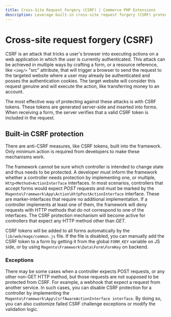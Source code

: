 ```yaml
---
title: Cross-Site Request Forgery (CSRF) | Commerce PHP Extensions
description: Leverage built-in cross-site request forgery (CSRF) protection when developing Adobe Commerce and Magento Open Source components.
---
```


# Cross-site request forgery (CSRF)

CSRF is an attack that tricks a user's browser into executing actions on a web application in which the user is currently authenticated. This attack can be achieved in multiple ways by crafting a form, or a resource reference, like `<img/>` "src" attribute, that will trigger a browser to send the request to the targeted website where a user may already be authenticated and posses the authentication cookies. The target website will consider this request genuine and will execute the action, like transferring money to an account.

The most effective way of protecting against these attacks is with CSRF tokens. These tokens are generated server-side and inserted into forms. When receiving a form, the server verifies that a valid CSRF token is included in the request.

## Built-in CSRF protection

There are anti-CSRF measures, like CSRF tokens, built into the framework. Only minimum action is
required from developers to make these mechanisms work.

The framework cannot be sure which controller is intended to change state and thus needs to be protected. A developer must inform the framework whether a controller needs protection by implementing one, or multiple, `Http<Method>ActionInterface` interfaces. In most scenarios, controllers that accept forms would expect _POST_ requests and must be marked by the `Magento\Framework\App\Action\HttpPostActionInterface` interface. These are marker-interfaces that require no additional implementation. If a controller implements at least one of them, the framework will deny requests with HTTP methods that do not correspond to one of the interfaces. The CSRF protection mechanism will become active for controllers that expect any HTTP method other than _GET_.

CSRF tokens will be added to all forms automatically by the `lib/web/mage/common.js` file. If the file is disabled, you can manually add the CSRF token to a form by getting it from the global `FORM_KEY` variable on JS side, or by using `Magento\Framework\Data\Form\FormKey` on backend.

### Exceptions

There may be some cases when a controller expects POST requests, or any other non-GET HTTP method, but those requests are not supposed to be protected from CSRF. For example, a webhook that expect a request from another service. In such cases, you can disable CSRF protection for a controller by implementing the `Magento\Framework\App\CsrfAwareActionInterface interface`. By doing so, you can also customize failed CSRF challenge exceptions or modify the validation logic.
